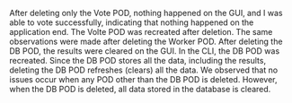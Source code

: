 After deleting only the Vote POD, nothing happened on the GUI, and I was able to vote successfully, indicating that nothing happened on the application end. The Volte POD was recreated after deletion.
The same observations were made after deleting the Worker POD.
After deleting the DB POD, the results were cleared on the GUI. In the CLI, the DB POD was recreated.
Since the DB POD stores all the data, including the results, deleting the DB POD refreshes (clears) all the data.
We observed that no issues occur when any POD other than the DB POD is deleted. However, when the DB POD is deleted, all data stored in the database is cleared.

